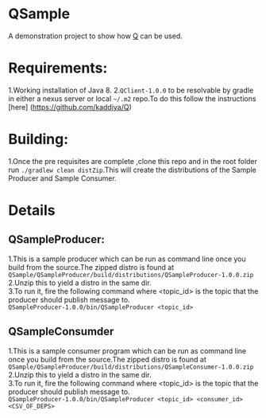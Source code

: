 # QSample

A demonstration project to show how [Q](https://github.com/kaddiya/Q) can be used.  

# Requirements:  
1.Working installation of Java 8.
2.`QClient-1.0.0`  to be resolvable by gradle in either a nexus server or local `~/.m2` repo.To do this follow the instructions [here]
(https://github.com/kaddiya/Q)

# Building:  
1.Once the pre requisites are complete ,clone this repo and in the root folder run `./gradlew clean distZip`.This will create the distributions of the Sample Producer and Sample Consumer.

# Details  

## QSampleProducer:  
1.This is a sample producer which can be run as command line once you build from the source.The zipped distro is found at 
`QSample/QSampleProducer/build/distributions/QSampleProducer-1.0.0.zip`  
2.Unzip this to yield a distro in the same dir.  
3.To run it, fire the following command where <topic_id> is the topic that the producer should publish message to.  
`QSampleProducer-1.0.0/bin/QSampleProducer <topic_id>`  

## QSampleConsumder
1.This is a sample consumer program  which can be run as command line once you build from the source.The zipped distro is found at 
`QSample/QSampleProducer/build/distributions/QSampleConsumer-1.0.0.zip`  
2.Unzip this to yield a distro in the same dir.  
3.To run it, fire the following command where <topic_id> is the topic that the producer should publish message to.  
`QSampleProducer-1.0.0/bin/QSampleProducer <topic_id> <consumer_id> <CSV_OF_DEPS>` 


